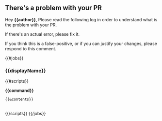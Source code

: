 ## There's a problem with your PR

Hey **{{author}}**,
Please read the following log in order to understand what is the problem with
your PR.

If there's an actual error, please fix it.

If you think this is a false-positive, or if you can justify your changes,
please respond to this comment.

{{#jobs}}

### {{displayName}}

{{#scripts}}

**{{command}}**

```
{{&contents}}
```

<br />
{{/scripts}}
{{/jobs}}
